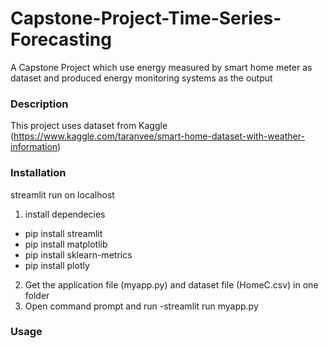 # Capstone-Project-Time-Series-Forecasting
A Capstone Project which use energy measured by smart home meter as dataset and produced energy monitoring systems as the output 

### Description
This project uses dataset from Kaggle (https://www.kaggle.com/taranvee/smart-home-dataset-with-weather-information)

### Installation
streamlit run on localhost
1. install dependecies
 - pip install streamlit
 - pip install matplotlib
 - pip install sklearn-metrics
 - pip install plotly
2. Get the application file (myapp.py) and dataset file (HomeC.csv) in one folder
3. Open command prompt and run -streamlit run myapp.py

### Usage
